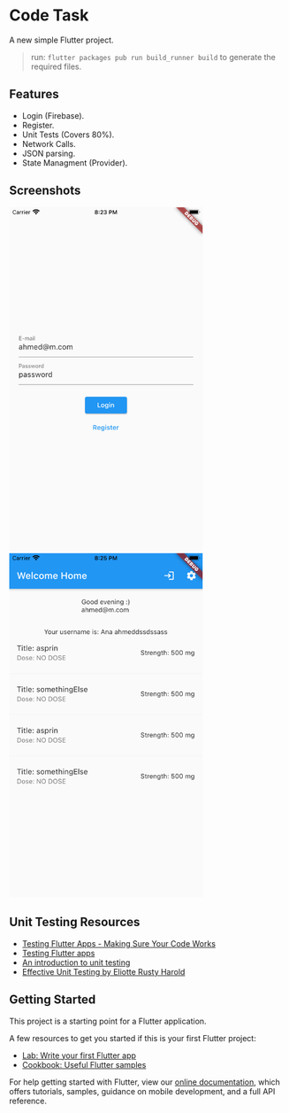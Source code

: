 # Code Task

A new simple Flutter project.

> run: `flutter packages pub run build_runner build` to generate the required files.

## Features
* Login (Firebase).
* Register.
* Unit Tests (Covers 80%).
* Network Calls.
* JSON parsing.
* State Managment (Provider).

## Screenshots

<img src="screenshots/screenshot1.png" width="350"> <img src="screenshots/screenshot2.png" width="350">


## Unit Testing Resources
* [Testing Flutter Apps - Making Sure Your Code Works](https://www.youtube.com/watch?v=bj-oMYyLZEY)
* [Testing Flutter apps](https://flutter.dev/docs/testing)
* [An introduction to unit testing](https://flutter.dev/docs/cookbook/testing/unit/introduction)
* [Effective Unit Testing by Eliotte Rusty Harold](https://www.youtube.com/watch?v=fr1E9aVnBxw)

## Getting Started

This project is a starting point for a Flutter application.

A few resources to get you started if this is your first Flutter project:

- [Lab: Write your first Flutter app](https://flutter.dev/docs/get-started/codelab)
- [Cookbook: Useful Flutter samples](https://flutter.dev/docs/cookbook)

For help getting started with Flutter, view our
[online documentation](https://flutter.dev/docs), which offers tutorials,
samples, guidance on mobile development, and a full API reference.
